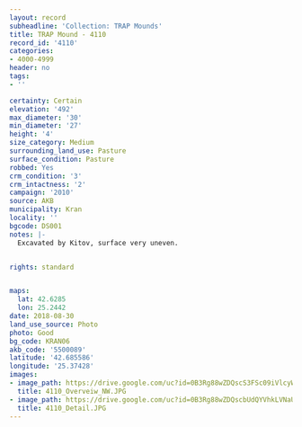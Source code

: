 ```yaml
---
layout: record
subheadline: 'Collection: TRAP Mounds'
title: TRAP Mound - 4110
record_id: '4110'
categories:
- 4000-4999
header: no
tags:
- ''

certainty: Certain
elevation: '492'
max_diameter: '30'
min_diameter: '27'
height: '4'
size_category: Medium
surrounding_land_use: Pasture
surface_condition: Pasture
robbed: Yes
crm_condition: '3'
crm_intactness: '2'
campaign: '2010'
source: AKB
municipality: Kran
locality: ''
bgcode: DS001
notes: |-
  Excavated by Kitov, surface very uneven.


rights: standard


maps:
  lat: 42.6285
  lon: 25.2442
date: 2018-08-30
land_use_source: Photo
photo: Good
bg_code: KRAN06
akb_code: '5500089'
latitude: '42.685586'
longitude: '25.37428'
images:
- image_path: https://drive.google.com/uc?id=0B3Rg88wZDQscS3FSc09iVlcyWEU
  title: 4110_Overveiw_NW.JPG
- image_path: https://drive.google.com/uc?id=0B3Rg88wZDQscbUdQYVhkLVNaU28
  title: 4110_Detail.JPG
---
```

